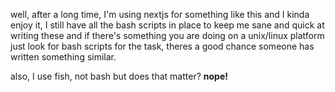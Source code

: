 well, after a long time, I'm using nextjs for something like this and I kinda enjoy it, I still have all the bash scripts in place to keep me sane and quick at writing these and if there's something you are doing on a unix/linux platform just look for bash scripts for the task, theres a good chance someone has written something similar.

also, I use fish, not bash but does that matter? **nope!**
